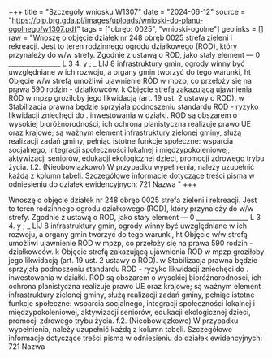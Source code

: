 +++
title = "Szczegóły wniosku W1307"
date = "2024-06-12"
source = "https://bip.brg.gda.pl/images/uploads/wnioski-do-planu-ogolnego/w1307.pdf"
tags = ["obręb: 0025", "wnioski-ogolne"]
geolinks = []
raw = "Wnoszę o objęcie działek nr 248 obręb 0025 strefa zieleni i rekreacji. Jest to teren rodzinnego ogrodu działkowego (ROD), który przynależy do w/w strefy. Zgodnie z ustawą o ROD, jako stały element — 0 ________________ L 3 4. y ; _ LIJ 8  infrastruktury gmin, ogrody winny być uwzględniane w ich rozwoju, a organy gmin tworzyć do tego warunki, ht Objęcie w/w strefą umożliwi ujawnienie RÓD w mpzp, co przełoży się na prawa 590 rodzin - działkowców. k Objęcie strefą zakazującą ujawnienia RÓD w mpzp groziłoby jego likwidacją (art. 19 ust. 2 ustawy o ROD). w Stabilizacja prawna będzie sprzyjała podnoszeniu standardu ROD - ryzyko likwidacji zniechęci do . inwestowania w działki. ROD są obszarem o wysokiej bioróżnorodności, ich ochrona planistyczna realizuje prawo UE oraz krajowe; są ważnym element infrastruktury zielonej gminy, służą realizacji zadań gminy,  pełniąc istotne funkcje społeczne: wsparcia socjalnego, integracji społeczności lokalnej i międzypokoleniowej,  aktywizacji seniorów, edukacji ekologicznej dzieci, promocji zdrowego trybu życia. f.2. (Nieobowiązkowo) W przypadku wypełnienia, należy uzupełnić każdą z kolumn tabeli.  Szczegółowe informacje dotyczące treści pisma w odniesieniu do działek ewidencyjnych:  721 Nazwa  "
+++

Wnoszę o objęcie działek nr 248 obręb 0025 strefa zieleni i rekreacji. Jest to teren rodzinnego
ogrodu działkowego (ROD), który przynależy do w/w strefy. Zgodnie z ustawą o ROD, jako stały element
— 0 ________________
L 3 4.
y ; _ LIJ 8
 infrastruktury gmin, ogrody winny być uwzględniane w ich rozwoju, a organy gmin tworzyć do tego warunki, ht
Objęcie w/w strefą umożliwi ujawnienie RÓD w mpzp, co przełoży się na prawa 590 rodzin - działkowców. k
Objęcie strefą zakazującą ujawnienia RÓD w mpzp groziłoby jego likwidacją (art. 19 ust. 2 ustawy o ROD). w
Stabilizacja prawna będzie sprzyjała podnoszeniu standardu ROD - ryzyko likwidacji zniechęci do .
inwestowania w działki. ROD są obszarem o wysokiej bioróżnorodności, ich ochrona planistyczna realizuje
prawo UE oraz krajowe; są ważnym element infrastruktury zielonej gminy, służą realizacji zadań gminy,
 pełniąc istotne funkcje społeczne: wsparcia socjalnego, integracji społeczności lokalnej i międzypokoleniowej,
 aktywizacji seniorów, edukacji ekologicznej dzieci, promocji zdrowego trybu życia.
f.2. (Nieobowiązkowo) W przypadku wypełnienia, należy uzupełnić każdą z kolumn tabeli. 
Szczegółowe informacje dotyczące treści pisma w odniesieniu do działek ewidencyjnych:
 721 Nazwa  


